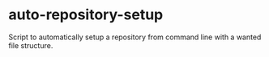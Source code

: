 # auto-repository-setup
Script to automatically setup a repository from command line with a wanted file structure. 
